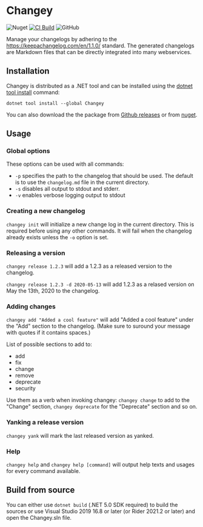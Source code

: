 # Changey

![Nuget](https://img.shields.io/nuget/v/Changey) 
[![CI Build](https://github.com/TheSylence/Changey/actions/workflows/ci.yml/badge.svg)](https://github.com/TheSylence/Changey/actions/workflows/ci.yml)
![GitHub](https://img.shields.io/github/license/TheSylence/changey)

Manage your changelogs by adhering to the https://keepachangelog.com/en/1.1.0/ standard.
The generated changelogs are Markdown files that can be directly integrated into many webservices.

## Installation

Changey is distributed as a .NET tool and can be installed using the [dotnet tool install](https://docs.microsoft.com/en-us/dotnet/core/tools/dotnet-tool-install) command:

`dotnet tool install --global Changey`

You can also download the the package from [Github releases](https://github.com/TheSylence/Changey/releases) or from [nuget](https://www.nuget.org/packages/Changey/). 

## Usage

### Global options

These options can be used with all commands:
* `-p` specifies the path to the changelog that should be used. The default is to use the `changelog.md` file in the current directory.
* `-s` disables all output to stdout and stderr.
* `-v` enables verbose logging output to stdout

### Creating a new changelog

`changey init` will initialize a new change log in the current directory.
This is required before using any other commands.
It will fail when the changelog already exists unless the `-o` option is set.

### Releasing a version

`changey release 1.2.3` will add a 1.2.3 as a released version to the changelog.

`changey release 1.2.3 -d 2020-05-13` will add 1.2.3 as a relased version on May the 13th, 2020 to the changelog.

### Adding changes

`changey add "Added a cool feature"` will add "Added a cool feature" under the "Add" section to the changelog. (Make sure to suround your message with quotes if it contains spaces.)

List of possible sections to add to:
* add
* fix
* change
* remove
* deprecate
* security

Use them as a verb when invoking changey:
`changey change` to add to the "Change" section, `changey deprecate` for the "Deprecate" section and so on.

### Yanking a release version

`changey yank` will mark the last released version as yanked.

### Help

`changey help` and `changey help [command]` will output help texts and usages for every command available.

## Build from source

You can either use `dotnet build` (.NET 5.0 SDK required) to build the sources or use Visual Studio 2019 16.8 or later (or Rider 2021.2 or later) and open the Changey.sln file.